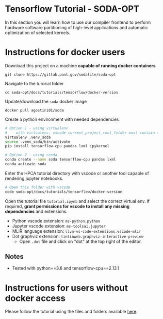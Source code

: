 # Tensorflow Tutorial - SODA-OPT

In this section you will learn how to use our compiler frontend to perform
hardware software partitioning of high-level applications and automatic
optimization of selected kernels.


# Instructions for docker users

Download this project on a machine **capable of running docker containers**

```
git clone https://gitlab.pnnl.gov/sodalite/soda-opt
```

Navigate to the turorial folder

```
cd soda-opt/docs/tutorials/tensorflow/docker-version
```

Update/download the `soda` docker image

```
docker pull agostini01/soda
```

Create a python environment with needed dependencies

```bash
# Option 1 - using virtualenv
#    with virtualenv, vscode current_project_root_folder must contain the .venv_soda folder
virtualenv .venv_soda
source .venv_soda/bin/activate
pip install tensorflow-cpu pandas lxml ipykernel

# Option 2 - using conda
conda create --name soda tensorflow-cpu pandas lxml
conda activate soda
```

Enter the HPCA tutorial directory with vscode or another tool capable of rendering jupyter notebooks.

```bash
# Open this folder with vscode
code soda-opt/docs/tutorials/tensorflow/docker-version
```

Open the tutorial file `tutorial.ipynb` and select the correct virtual env.
If required, **grant permissions for vscode to install any missing dependencies** and extensions.

- Python vscode extension: `ms-python.python`
- Jupyter vscode extension: `ms-toolsai.jupyter`
- MLIR language extension: `llvm-vs-code-extensions.vscode-mlir`
- Dot graphviz extension: `tintinweb.graphviz-interactive-preview`
    - Open `.dot` file and click on "dot" at the top right of the editor.


## Notes

- Tested with python==3.8 and tensorflow-cpu==2.13.1


# Instructions for users without docker access

Please follow the tutorial using the files and folders available [here](docker-version-executed).
